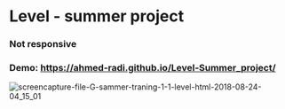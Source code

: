 # Level - summer project
### Not responsive
### Demo: https://ahmed-radi.github.io/Level-Summer_project/
![screencapture-file-G-sammer-traning-1-1-level-html-2018-08-24-04_15_01](https://user-images.githubusercontent.com/52893501/96391401-daf3d680-11b8-11eb-8279-066b1eb5c853.png)
